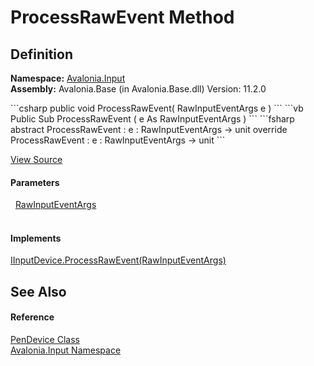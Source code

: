 # ProcessRawEvent Method




## Definition
**Namespace:** <a href="N_Avalonia_Input">Avalonia.Input</a>  
**Assembly:** Avalonia.Base (in Avalonia.Base.dll) Version: 11.2.0

<Tabs groupId="api-code-preview">
<TabItem value="csharp" label="C#">
```csharp
public void ProcessRawEvent(
	RawInputEventArgs e
)
```
</TabItem>
<TabItem value="vb" label="VB">
```vb
Public Sub ProcessRawEvent ( 
	e As RawInputEventArgs
)
```
</TabItem>
<TabItem value="fsharp" label="F#">
```fsharp
abstract ProcessRawEvent : 
        e : RawInputEventArgs -> unit 
override ProcessRawEvent : 
        e : RawInputEventArgs -> unit 
```
</TabItem>
</Tabs>



<a href="https://github.com/AvaloniaUI/Avalonia/tree/master/src/Avalonia.Base/Input/PenDevice.cs#L35" title="View the source code">View Source</a>



#### Parameters
<dl><dt>  <a href="T_Avalonia_Input_Raw_RawInputEventArgs">RawInputEventArgs</a></dt><dd> </dd></dl>

#### Implements
<a href="M_Avalonia_Input_IInputDevice_ProcessRawEvent">IInputDevice.ProcessRawEvent(RawInputEventArgs)</a>  


## See Also


#### Reference
<a href="T_Avalonia_Input_PenDevice">PenDevice Class</a>  
<a href="N_Avalonia_Input">Avalonia.Input Namespace</a>  
